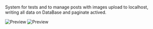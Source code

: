 System for tests and to manage posts with images upload to localhost, writing all data on DataBase and paginate actived. 

![Preview](https://github.com/wbhaese/laravel8-products-manager/blob/master/preview2.jpg)
![Preview](https://github.com/wbhaese/laravel8-products-manager/blob/master/preview.jpeg)
